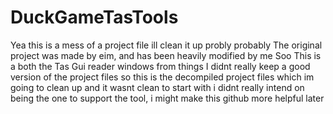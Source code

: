 # DuckGameTasTools
Yea this is a mess of a project file ill clean it up probly probably
The original project was made by eim, and has been heavily modified by me
Soo This is a both the Tas Gui reader windows from things 
I didnt really keep a good version of the project files so this is the decompiled project files which im going to clean up
and it wasnt clean to start with i didnt really intend on being the one to support the tool, i might make this github more helpful later
